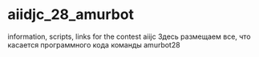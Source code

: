 # aiidjc_28_amurbot
information, scripts, links for the contest aiijc
Здесь размещаем все, что касается программного кода команды amurbot28
